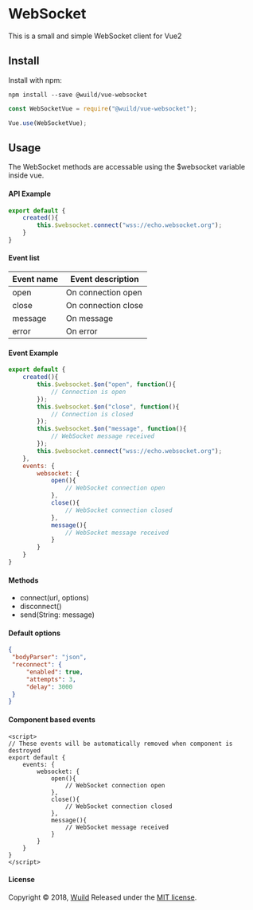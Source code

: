 # WebSocket
This is a small and simple WebSocket client for Vue2

## Install
Install with npm:
```
npm install --save @wuild/vue-websocket
```

```javascript
const WebSocketVue = require("@wuild/vue-websocket");

Vue.use(WebSocketVue);
```

## Usage
The WebSocket methods are accessable using the $websocket variable inside vue.

#### API Example
```javascript
export default {
    created(){
        this.$websocket.connect("wss://echo.websocket.org");
    }
}
```

#### Event list
| Event name                 | Event description            |
|----------------------------|------------------------------|
| open                       | On connection open           |
| close                      | On connection close          |
| message                    | On message                   |
| error                      | On error                     |


#### Event Example
```javascript
export default {
    created(){
        this.$websocket.$on("open", function(){
            // Connection is open
        });
        this.$websocket.$on("close", function(){
            // Connection is closed
        });
        this.$websocket.$on("message", function(){
            // WebSocket message received
        });
        this.$websocket.connect("wss://echo.websocket.org");
    },
    events: {
        websocket: {
            open(){
                // WebSocket connection open
            },
            close(){
                // WebSocket connection closed
            },
            message(){
                // WebSocket message received
            }
        }
    }
}
```

#### Methods
* connect(url, options)
* disconnect()
* send(String: message)

#### Default options
```json
{
 "bodyParser": "json",
 "reconnect": {
     "enabled": true,
     "attempts": 3,
     "delay": 3000
 }
}
```

#### Component based events
```vue
<script>
// These events will be automatically removed when component is destroyed
export default {
    events: {
        websocket: {
            open(){
                // WebSocket connection open
            },
            close(){
                // WebSocket connection closed
            },
            message(){
                // WebSocket message received
            }
        }
    }
}
</script>
```

#### License
Copyright © 2018, [Wuild](https://github.com/Wuild) Released under the [MIT license](https://opensource.org/licenses/MIT).